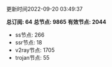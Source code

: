 更新时间2022-09-20 03:49:37

**总订阅: 64**
**总节点: 9865**
**有效节点: 2044**
- ss节点: 266
- ssr节点: 18
- v2ray节点: 1705
- trojan节点: 55
